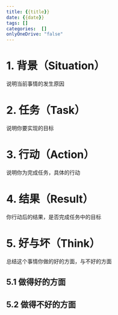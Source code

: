 ```yaml
---
title: {{title}}  
date: {{date}}  
tags: []  
categories:  []
onlyOneDrive: "false"
---
```

# 1. 背景（Situation）
说明当前事情的发生原因

# 2. 任务（Task）
说明你要实现的目标

# 3. 行动（Action）
说明你为完成任务，具体的行动

# 4. 结果（Result）
你行动后的结果，是否完成任务中的目标


# 5. 好与坏（Think）
总结这个事情你做的好的方面，与不好的方面

## 5.1 做得好的方面

## 5.2 做得不好的方面
